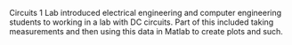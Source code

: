 Circuits 1 Lab introduced electrical engineering and computer engineering students to working in a lab with DC circuits. Part of this included taking measurements and then using this data in Matlab to create plots and such.
